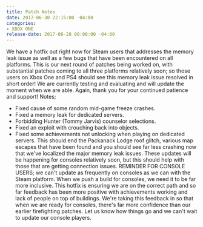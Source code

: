 ```yaml
---
title: Patch Notes
date: 2017-06-30 22:15:00 -04:00
categories:
- XBOX ONE
release-date: 2017-06-28 00:00:00 -04:00
---
```


We have a hotfix out right now for Steam users that addresses the memory leak issue as well as a few bugs that have been encountered on all platforms.
This is our next round of patches being worked on, with substantial patches coming to all three platforms relatively soon; so those users on Xbox One and PS4 should see this memory leak issue resolved in short order! We are currently testing and evaluating and will update the moment when we are able.
Again, thank you for your continued patience and support!
Notes;
- Fixed cause of some random mid-game freeze crashes.
- Fixed a memory leak for dedicated servers.
- Forbidding Hunter (Tommy Jarvis) counselor selections.
- Fixed an exploit with crouching back into objects.
- Fixed some achievements not unlocking when playing on dedicated servers.
This should end the Packanack Lodge roof glitch, various map escapes that have been found and you should see far less crashing now that we've localized the major memory leak issues. These updates will be happening for consoles relatively soon, but this should help with those that are getting connection issues.
REMINDER FOR CONSOLE USERS; we can't update as frequently on consoles as we can with the Steam platform. When we push a build for consoles, we need it to be far more inclusive. This hotfix is ensuring we are on the correct path and so far feedback has been more positive with achievements working and lack of people on top of buildings. We're taking this feedback in so that when we are ready for consoles, there's far more confidence than our earlier firefighting patches.
Let us know how things go and we can't wait to update our console players.
